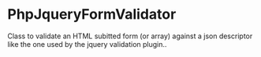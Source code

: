 PhpJqueryFormValidator
======================

Class to validate an HTML subitted form (or array) against a json descriptor like the one used by the jquery validation plugin..
